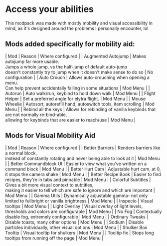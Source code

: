 # Access your abilities

This modpack was made with mostly mobility and visual accessibility in mind, as it's designed around the problems I personally encounter, lol

## Mods added specifically for mobility aid:
| Mod | Reason | Where configured |
| Augmented Autojump | Makes autojump far more usable. <br>Jumps a whole jump, vs the half-jump of default auto-jump <br>doesn't constantly try to jump when it doesn't make sense to do so | No configuration |
| Auto Crouch | Allows auto-crouching when opening a menu. <br>Can help prevent accidentally falling in some situations | Mod Menu |
| Autorun | Auto walk/run, keybind to hold down walk | Mod Menu |
| Flight Helper | Set a preferred angle for elytra flight. | Mod Menu |
| Mouse Wheelie | Autosort, autorefill hand, autoswitch tools, item scrolling | Mod Menu |
| Rebind all the keys | Allows for rebinding of vanilla keybinds that are not normally re-bind-able,
<br>allowing for keybinds that are easier to reach/use | Mod Menu | 

## Mods for Visual Mobility Aid
| Mod | Reason | Where configured |
| Better Barriers | Renders barriers like a normal block, <br>instead of constantly rotating and never being able to look at it | Mod Menu |
| Better Commandblock UI | Easier to view what you've written on a command block | Mod Menu |
| Better Hurt Cam | Adjustable hurt cam, at 0, it stops the camera shake | Mod Menu |
| Better Recipe Book | Easier to find recipes, they're in tabs and pinnable | Mod Menu |
| Colorful Subtitles | Gives a bit more visual context to subtitles, <br>making it easier to tell which are safe to ignore and which are important | Mod Menu |
| Gamma Utils | Dynamically adjustable gamma- not only limited to fullbright or vanilla brightness | Mod Menu |
| Inspecio | Visual tooltips | Mod Menu |
| Light Overlay | Visual overlay of light levels, thresholds and colors are configurable | Mod Menu |
| No Fog | Contextually disable fog, extremely configurable | Mod Menu |
| Ordinary Tweaks | Disable toasts, many other options | Mod Menu |
| Sodium | Disable particles individually, other visual options | Mod Menu |
| Shulker Box Tooltip | Visual tooltip for shulkers | Mod Menu |
| Tooltip fix | Stops long tooltips from running off the page | Mod Menu |
